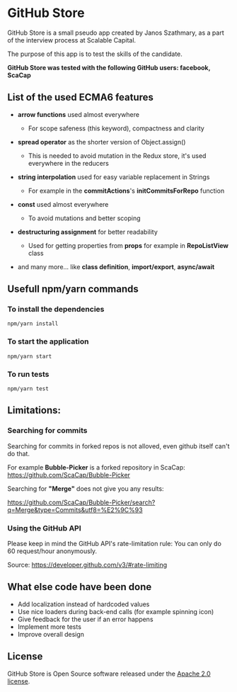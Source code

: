 # GitHub Store

GitHub Store is a small pseudo app created by Janos Szathmary,  as a part of the interview process at Scalable Capital.

The purpose of this app is to test the skills of the candidate.

__GitHub Store was tested with the following GitHub users: facebook, ScaCap__

## List of the used ECMA6 features
* __arrow functions__ used almost everywhere
  * For scope safeness (this keyword), compactness and clarity
  
* __spread operator__ as the shorter version of Object.assign()
  * This is needed to avoid mutation in the Redux store, it's used everywhere in the reducers
  
* __string interpolation__  used for easy variable replacement in Strings
  * For example in the __commitActions__'s __initCommitsForRepo__ function

* __const__ used almost everywhere
  * To avoid mutations and better scoping
  
* __destructuring assignment__ for better readability
  * Used for getting properties from __props__ for example in __RepoListView__ class

* and many more... like __class definition__, __import/export__, __async/await__

## Usefull npm/yarn commands

### To install the dependencies
```
npm/yarn install
```

### To start the application
```
npm/yarn start
```

### To run tests
```
npm/yarn test
```

## Limitations:

### Searching for commits
Searching for commits in forked repos is not alloved, even github itself can't do that.

For example __Bubble-Picker__ is a forked repository in ScaCap: https://github.com/ScaCap/Bubble-Picker

Searching for __"Merge"__ does not give you any results:

https://github.com/ScaCap/Bubble-Picker/search?q=Merge&type=Commits&utf8=%E2%9C%93

### Using the GitHub API
Please keep in mind the GitHub API's rate-limitation rule: You can only do 60 request/hour anonymously.

Source: https://developer.github.com/v3/#rate-limiting

## What else code have been done
* Add localization instead of hardcoded values
* Use nice loaders during back-end calls (for example spinning icon)
* Give feedback for the user if an error happens
* Implement more tests
* Improve overall design

## License
GitHub Store is Open Source software released under the [Apache 2.0 license](http://www.apache.org/licenses/LICENSE-2.0.html).





